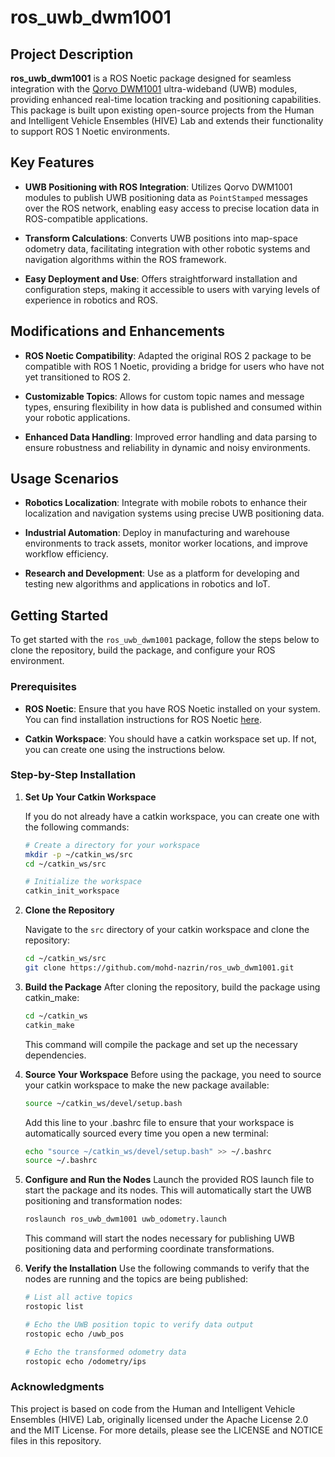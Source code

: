 # ros_uwb_dwm1001

## Project Description

**ros_uwb_dwm1001** is a ROS Noetic package designed for seamless integration with the [Qorvo DWM1001](https://www.qorvo.com/products/p/DWM1001-DEV) ultra-wideband (UWB) modules, providing enhanced real-time location tracking and positioning capabilities. This package is built upon existing open-source projects from the Human and Intelligent Vehicle Ensembles (HIVE) Lab and extends their functionality to support ROS 1 Noetic environments.

## Key Features

- **UWB Positioning with ROS Integration**: Utilizes Qorvo DWM1001 modules to publish UWB positioning data as `PointStamped` messages over the ROS network, enabling easy access to precise location data in ROS-compatible applications.

- **Transform Calculations**: Converts UWB positions into map-space odometry data, facilitating integration with other robotic systems and navigation algorithms within the ROS framework.

- **Easy Deployment and Use**: Offers straightforward installation and configuration steps, making it accessible to users with varying levels of experience in robotics and ROS.

## Modifications and Enhancements

- **ROS Noetic Compatibility**: Adapted the original ROS 2 package to be compatible with ROS 1 Noetic, providing a bridge for users who have not yet transitioned to ROS 2.

- **Customizable Topics**: Allows for custom topic names and message types, ensuring flexibility in how data is published and consumed within your robotic applications.

- **Enhanced Data Handling**: Improved error handling and data parsing to ensure robustness and reliability in dynamic and noisy environments.

## Usage Scenarios

- **Robotics Localization**: Integrate with mobile robots to enhance their localization and navigation systems using precise UWB positioning data.

- **Industrial Automation**: Deploy in manufacturing and warehouse environments to track assets, monitor worker locations, and improve workflow efficiency.

- **Research and Development**: Use as a platform for developing and testing new algorithms and applications in robotics and IoT.

## Getting Started

To get started with the `ros_uwb_dwm1001` package, follow the steps below to clone the repository, build the package, and configure your ROS environment.

### Prerequisites

- **ROS Noetic**: Ensure that you have ROS Noetic installed on your system. You can find installation instructions for ROS Noetic [here](http://wiki.ros.org/noetic/Installation).

- **Catkin Workspace**: You should have a catkin workspace set up. If not, you can create one using the instructions below.

### Step-by-Step Installation

1. **Set Up Your Catkin Workspace**

   If you do not already have a catkin workspace, you can create one with the following commands:

   ```bash
   # Create a directory for your workspace
   mkdir -p ~/catkin_ws/src
   cd ~/catkin_ws/src

   # Initialize the workspace
   catkin_init_workspace
   ```

 2. **Clone the Repository**

    Navigate to the `src` directory of your catkin workspace and clone the repository:
	
    ```bash
    cd ~/catkin_ws/src
    git clone https://github.com/mohd-nazrin/ros_uwb_dwm1001.git
    ```
    
3. **Build the Package**
    After cloning the repository, build the package using catkin_make:
   ```bash
   cd ~/catkin_ws
   catkin_make
   ```

   This command will compile the package and set up the necessary dependencies.
4. **Source Your Workspace**
   Before using the package, you need to source your catkin workspace to make the new package available:
   ```bash
   source ~/catkin_ws/devel/setup.bash
   ```
   
   Add this line to your .bashrc file to ensure that your workspace is automatically sourced every time you open a new terminal:
   ```bash
   echo "source ~/catkin_ws/devel/setup.bash" >> ~/.bashrc
   source ~/.bashrc
   ```
   
5. **Configure and Run the Nodes**
   Launch the provided ROS launch file to start the package and its nodes. This will automatically start the UWB positioning and transformation nodes:
   ```bash
   roslaunch ros_uwb_dwm1001 uwb_odometry.launch
   ```
   This command will start the nodes necessary for publishing UWB positioning data and performing coordinate transformations.
6. **Verify the Installation**
   Use the following commands to verify that the nodes are running and the topics are being published:
   ```bash
   # List all active topics
   rostopic list
   
   # Echo the UWB position topic to verify data output
   rostopic echo /uwb_pos
   
   # Echo the transformed odometry data
   rostopic echo /odometry/ips
   ```

### Acknowledgments

This project is based on code from the Human and Intelligent Vehicle Ensembles (HIVE) Lab, originally licensed under the Apache License 2.0 and the MIT License. For more details, please see the LICENSE and NOTICE files in this repository.

   
